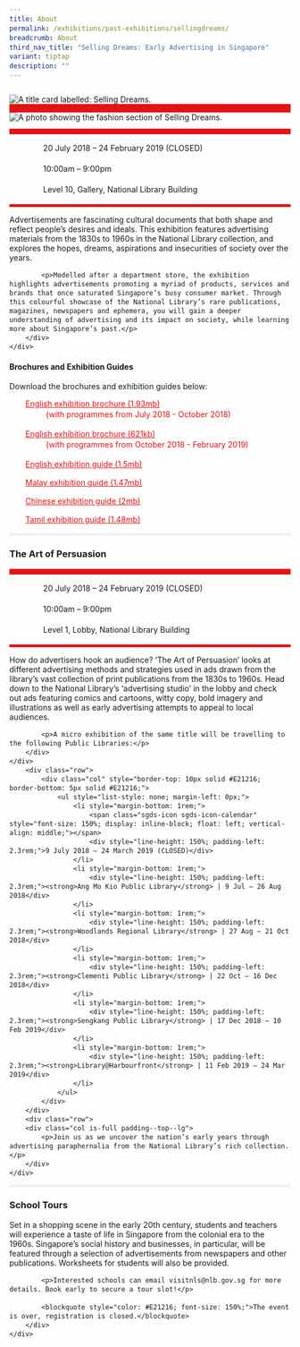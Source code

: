 ```yaml
---
title: About
permalink: /exhibitions/past-exhibitions/sellingdreams/
breadcrumb: About
third_nav_title: "Selling Dreams: Early Advertising in Singapore"
variant: tiptap
description: ""
---
```

<section class="section__about">
<div class="container__card">
    <div class="row">
        <div class="col is-full" style="border-bottom: 15px solid #E21216; padding: 12px 0 0 0;">
            <img srcset="/images/event-images/sellingdreamsonsite/selling-dreams-main-image_400w.jpg 400w, /images/event-images/sellingdreamsonsite/selling-dreams-main-image_1000w.jpg 1000w" sizes="(max-width: 500px) 40vw, 100vw" height="293" width="1000" src="/images/event-images/sellingdreamsonsite/selling-dreams-main-image_400w.jpg" alt="A title card labelled: Selling Dreams.">
        </div>
    </div>    
    <div class="row">
        <div class="col is-full" style="padding: 0 0 12px 0;">
            <img srcset="/images/event-images/sellingdreamsonsite/selling-dreams_gallery_7_400w.jpg 400w, /images/event-images/sellingdreamsonsite/selling-dreams_gallery_7_1000w.jpg 1000w" sizes="(max-width: 500px) 40vw, 100vw" height="667" width="1000" src="/images/event-images/sellingdreamsonsite/selling-dreams_gallery_7_400w.jpg" alt="A photo showing the fashion section of Selling Dreams.">
        </div>
    </div>
        <div class="row">
            <div class="col" style="border-top: 10px solid #E21216; border-bottom: 5px solid #E21216;">
                <ul style="list-style: none; margin-left: 0px;">
                    <li style="margin-bottom: 1rem;">
                        <span class="sgds-icon sgds-icon-calendar" style="font-size: 150%; display: inline-block; float: left; vertical-align: middle;"></span>
                        <div style="line-height: 150%; padding-left: 2.3rem;">20 July 2018 – 24 February 2019 (CLOSED)</div>
                    </li> 
                    <li style="margin-bottom: 1rem;">
                        <span class="sgds-icon sgds-icon-clock" style="font-size: 150%; display: inline-block; float: left; vertical-align: middle;"></span>
                        <div style="line-height: 150%; padding-left: 2.3rem;">10:00am – 9:00pm</div>
                    </li>          
                    <li style="margin-bottom: 1rem;">
                        <span class="sgds-icon sgds-icon-map" style="font-size: 150%; display: inline-block; float: left; vertical-align: middle;"></span>
                        <div style="line-height: 150%; padding-left: 2.3rem;">Level 10, Gallery, National Library Building</div>
                    </li>                    
                    </ul>
            </div>
        </div>
</div>
    
<div class="container__description">
    <div class="row">
        <div class="col is-full padding--top--lg">
            <p>Advertisements are fascinating cultural documents that both shape and reflect people’s desires and ideals. This exhibition features advertising materials from the 1830s to 1960s in the National Library collection, and explores the hopes, dreams, aspirations and insecurities of society over the years.</p>
            
            <p>Modelled after a department store, the exhibition highlights advertisements promoting a myriad of products, services and brands that once saturated Singapore’s busy consumer market. Through this colourful showcase of the National Library’s rare publications, magazines, newspapers and ephemera, you will gain a deeper understanding of advertising and its impact on society, while learning more about Singapore’s past.</p>
        </div>
    </div>
</div>

<div class="container__downloads">
    <div class="row">
        <div class="col is-full padding--top--lg">
            <h4>Brochures and Exhibition Guides</h4>
            <p style="margin-top: 5px;">Download the brochures and exhibition guides below:</p>
                    <ul style="list-style: none; margin-left: 5px; color: #E21216">
                        <li style="margin-bottom: 1rem;">
                            <a href="/files/sellingdreamsonsite/sead_dl-brochure-a_small.pdf" style="color:#E21216;">English exhibition brochure (1.93mb)</a>
                            <div style="line-height: 150%; padding-left: 2.3rem;">(with programmes from July 2018 - October 2018)</div>
                        </li>                         
                        <li style="margin-bottom: 1rem;">
                            <a href="/files/sellingdreamsonsite/sead_brochure-b_final.pdf" style="color:#E21216;">English exhibition brochure (621kb)</a>
                            <div style="line-height: 150%; padding-left: 2.3rem;">(with programmes from October 2018 - February 2019)</div>
                        </li>                         
                        <li style="margin-bottom: 1rem;">
                            <a href="/files/sellingdreamsonsite/nlb-exhibition-guide-101018-single-pages.pdf" style="color:#E21216;">English exhibition guide (1.5mb)</a>
                        </li>                        
                        <li style="margin-bottom: 1rem;">
                            <a href="/files/sellingdreamsonsite/nlb-sead-exhibition-guide-my-05122018.pdf" style="color:#E21216;">Malay exhibition guide (1.47mb)</a> 
                        </li>
                        <li style="margin-bottom: 1rem;">
                            <a href="/files/sellingdreamsonsite/nlb-sead-exhibition-guide-ch-11122018.pdf" style="color:#E21216;">Chinese exhibition guide (2mb)</a>
                        </li>                         
                        <li style="margin-bottom: 1rem;">
                            <a href="/files/sellingdreamsonsite/nlb-exhibition-guide-tm-20122018.pdf" style="color:#E21216;">Tamil exhibition guide (1.48mb)</a>
                        </li> 
                    </ul>
        </div>
    </div>
</div>

<div class="container__line padding--lg">
    <div class="row">
        <div class="col is-12" style="padding: 2px 0; background-color: #efefef;">
        </div>
    </div>
</div>

<div class="container__card">
    <div class="row margin--bottom--xs">
        <div class="col is-12 padding--xs">
            <h3><strong>The Art of Persuasion</strong></h3>
        </div>
    </div>
        <div class="row">
            <div class="col" style="border-top: 10px solid #E21216; border-bottom: 5px solid #E21216;">
                <ul style="list-style: none; margin-left: 0px;">
                    <li style="margin-bottom: 1rem;">
                        <span class="sgds-icon sgds-icon-calendar" style="font-size: 150%; display: inline-block; float: left; vertical-align: middle;"></span>
                        <div style="line-height: 150%; padding-left: 2.3rem;">20 July 2018 – 24 February 2019 (CLOSED)</div>
                    </li> 
                    <li style="margin-bottom: 1rem;">
                        <span class="sgds-icon sgds-icon-clock" style="font-size: 150%; display: inline-block; float: left; vertical-align: middle;"></span>
                        <div style="line-height: 150%; padding-left: 2.3rem;">10:00am – 9:00pm</div>
                    </li>          
                    <li style="margin-bottom: 1rem;">
                        <span class="sgds-icon sgds-icon-map" style="font-size: 150%; display: inline-block; float: left; vertical-align: middle;"></span>
                        <div style="line-height: 150%; padding-left: 2.3rem;">Level 1, Lobby, National Library Building</div>
                    </li>                    
                </ul>
            </div>
        </div>
</div>

<div class="container__description">
    <div class="row">
        <div class="col is-full padding--top--lg">
            <p>How do advertisers hook an audience? ‘The Art of Persuasion’ looks at different advertising methods and strategies used in ads drawn from the library’s vast collection of print publications from the 1830s to 1960s. Head down to the National Library’s ‘advertising studio’ in the lobby and check out ads featuring comics and cartoons, witty copy, bold imagery and illustrations as well as early advertising attempts to appeal to local audiences.</p>

            <p>A micro exhibition of the same title will be travelling to the following Public Libraries:</p>
        </div>
    </div>
        <div class="row">
            <div class="col" style="border-top: 10px solid #E21216; border-bottom: 5px solid #E21216;">
                <ul style="list-style: none; margin-left: 0px;">
                    <li style="margin-bottom: 1rem;">
                        <span class="sgds-icon sgds-icon-calendar" style="font-size: 150%; display: inline-block; float: left; vertical-align: middle;"></span>
                        <div style="line-height: 150%; padding-left: 2.3rem;">9 July 2018 – 24 March 2019 (CLOSED)</div>
                    </li>           
                    <li style="margin-bottom: 1rem;">
                        <div style="line-height: 150%; padding-left: 2.3rem;"><strong>Ang Mo Kio Public Library</strong> | 9 Jul – 26 Aug 2018</div>
                    </li>                    
                    <li style="margin-bottom: 1rem;">
                        <div style="line-height: 150%; padding-left: 2.3rem;"><strong>Woodlands Regional Library</strong> | 27 Aug – 21 Oct 2018</div>
                    </li>                       
                    <li style="margin-bottom: 1rem;">
                        <div style="line-height: 150%; padding-left: 2.3rem;"><strong>Clementi Public Library</strong> | 22 Oct – 16 Dec 2018</div>
                    </li>                     
                    <li style="margin-bottom: 1rem;">
                        <div style="line-height: 150%; padding-left: 2.3rem;"><strong>Sengkang Public Library</strong> | 17 Dec 2018 – 10 Feb 2019</div>
                    </li>                     
                    <li style="margin-bottom: 1rem;">
                        <div style="line-height: 150%; padding-left: 2.3rem;"><strong>Library@Harbourfront</strong> | 11 Feb 2019 – 24 Mar 2019</div>
                    </li>                     
                </ul>
            </div>
        </div>
        <div class="row">
        <div class="col is-full padding--top--lg">
            <p>Join us as we uncover the nation’s early years through advertising paraphernalia from the National Library’s rich collection.</p>
        </div>
    </div>
</div>

<div class="container__line padding--lg">
    <div class="row">
        <div class="col is-12" style="padding: 2px 0; background-color: #efefef;">
        </div>
    </div>
</div>

<div class="container__description">
    <div class="row">
        <div class="col is-full">
            <h3>School Tours</h3>
            <p style="margin-top: 10px;">Set in a shopping scene in the early 20th century, students and teachers will experience a taste of life in Singapore from the colonial era to the 1960s. Singapore’s social history and businesses, in particular, will be featured through a selection of advertisements from newspapers and other publications. Worksheets for students will also be provided.</p>

            <p>Interested schools can email visitnls@nlb.gov.sg for more details. Book early to secure a tour slot!</p>
            
            <blockquote style="color: #E21216; font-size: 150%;">The event is over, registration is closed.</blockquote>
        </div>
    </div>
</div>

</section>